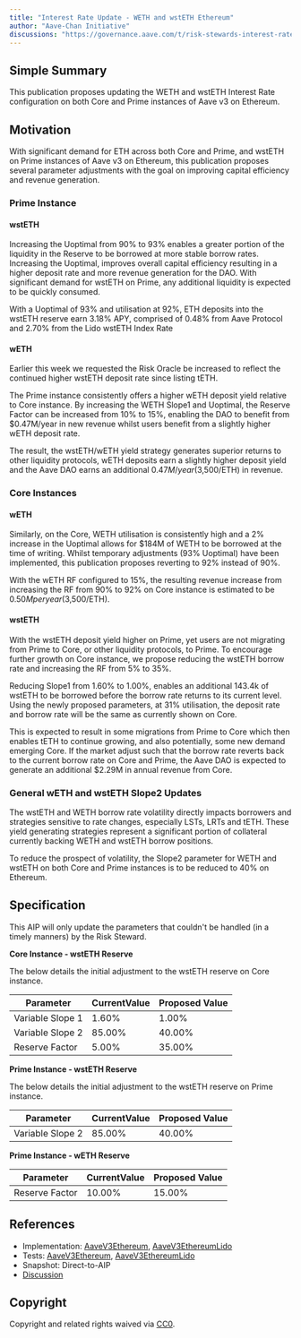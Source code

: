 ```yaml
---
title: "Interest Rate Update - WETH and wstETH Ethereum"
author: "Aave-Chan Initiative"
discussions: "https://governance.aave.com/t/risk-stewards-interest-rate-update-weth-and-wsteth-ethereum/22625"
---
```


## Simple Summary

This publication proposes updating the WETH and wstETH Interest Rate configuration on both Core and Prime instances of Aave v3 on Ethereum.

## Motivation

With significant demand for ETH across both Core and Prime, and wstETH on Prime instances of Aave v3 on Ethereum, this publication proposes several parameter adjustments with the goal on improving capital efficiency and revenue generation.

### Prime Instance

#### wstETH

Increasing the Uoptimal from 90% to 93% enables a greater portion of the liquidity in the Reserve to be borrowed at more stable borrow rates. Increasing the Uoptimal, improves overall capital efficiency resulting in a higher deposit rate and more revenue generation for the DAO. With significant demand for wstETH on Prime, any additional liquidity is expected to be quickly consumed.

With a Uoptimal of 93% and utilisation at 92%, ETH deposits into the wstETH reserve earn 3.18% APY, comprised of 0.48% from Aave Protocol and 2.70% from the Lido wstETH Index Rate

#### wETH

Earlier this week we requested the Risk Oracle be increased to reflect the continued higher wstETH deposit rate since listing tETH.

The Prime instance consistently offers a higher wETH deposit yield relative to Core instance. By increasing the WETH Slope1 and Uoptimal, the Reserve Factor can be increased from 10% to 15%, enabling the DAO to benefit from $0.47M/year in new revenue whilst users benefit from a slightly higher wETH deposit rate.

The result, the wstETH/wETH yield strategy generates superior returns to other liquidity protocols, wETH deposits earn a slightly higher deposit yield and the Aave DAO earns an additional $0.47M/year ($3,500/ETH) in revenue.

### Core Instances

#### wETH

Similarly, on the Core, WETH utilisation is consistently high and a 2% increase in the Uoptimal allows for $184M of WETH to be borrowed at the time of writing. Whilst temporary adjustments (93% Uoptimal) have been implemented, this publication proposes reverting to 92% instead of 90%.

With the wETH RF configured to 15%, the resulting revenue increase from increasing the RF from 90% to 92% on Core instance is estimated to be $0.50M per year ($3,500/ETH).

#### wstETH

With the wstETH deposit yield higher on Prime, yet users are not migrating from Prime to Core, or other liquidity protocols, to Prime. To encourage further growth on Core instance, we propose reducing the wstETH borrow rate and increasing the RF from 5% to 35%.

Reducing Slope1 from 1.60% to 1.00%, enables an additional 143.4k of wstETH to be borrowed before the borrow rate returns to its current level. Using the newly proposed parameters, at 31% utilisation, the deposit rate and borrow rate will be the same as currently shown on Core.

This is expected to result in some migrations from Prime to Core which then enables tETH to continue growing, and also potentially, some new demand emerging Core. If the market adjust such that the borrow rate reverts back to the current borrow rate on Core and Prime, the Aave DAO is expected to generate an additional $2.29M in annual revenue from Core.

### General wETH and wstETH Slope2 Updates

The wstETH and WETH borrow rate volatility directly impacts borrowers and strategies sensitive to rate changes, especially LSTs, LRTs and tETH. These yield generating strategies represent a significant portion of collateral currently backing WETH and wstETH borrow positions.

To reduce the prospect of volatility, the Slope2 parameter for WETH and wstETH on both Core and Prime instances is to be reduced to 40% on Ethereum.

## Specification

This AIP will only update the parameters that couldn't be handled (in a timely manners) by the Risk Steward.

**Core Instance - wstETH Reserve**

The below details the initial adjustment to the wstETH reserve on Core instance.

| Parameter        | CurrentValue | Proposed Value |
| ---------------- | ------------ | -------------- |
| Variable Slope 1 | 1.60%        | 1.00%          |
| Variable Slope 2 | 85.00%       | 40.00%         |
| Reserve Factor   | 5.00%        | 35.00%         |

**Prime Instance - wstETH Reserve**

The below details the initial adjustment to the wstETH reserve on Prime instance.

| Parameter        | CurrentValue | Proposed Value |
| ---------------- | ------------ | -------------- |
| Variable Slope 2 | 85.00%       | 40.00%         |

**Prime Instance - wETH Reserve**

| Parameter      | CurrentValue | Proposed Value |
| -------------- | ------------ | -------------- |
| Reserve Factor | 10.00%       | 15.00%         |

## References

- Implementation: [AaveV3Ethereum](https://github.com/bgd-labs/aave-proposals-v3/blob/main/src/20250721_Multi_InterestRateUpdateWETHAndWstETHEthereum/AaveV3Ethereum_InterestRateUpdateWETHAndWstETHEthereum_20250721.sol), [AaveV3EthereumLido](https://github.com/bgd-labs/aave-proposals-v3/blob/main/src/20250721_Multi_InterestRateUpdateWETHAndWstETHEthereum/AaveV3EthereumLido_InterestRateUpdateWETHAndWstETHEthereum_20250721.sol)
- Tests: [AaveV3Ethereum](https://github.com/bgd-labs/aave-proposals-v3/blob/main/src/20250721_Multi_InterestRateUpdateWETHAndWstETHEthereum/AaveV3Ethereum_InterestRateUpdateWETHAndWstETHEthereum_20250721.t.sol), [AaveV3EthereumLido](https://github.com/bgd-labs/aave-proposals-v3/blob/main/src/20250721_Multi_InterestRateUpdateWETHAndWstETHEthereum/AaveV3EthereumLido_InterestRateUpdateWETHAndWstETHEthereum_20250721.t.sol)
- Snapshot: Direct-to-AIP
- [Discussion](https://governance.aave.com/t/risk-stewards-interest-rate-update-weth-and-wsteth-ethereum/22625)

## Copyright

Copyright and related rights waived via [CC0](https://creativecommons.org/publicdomain/zero/1.0/).
